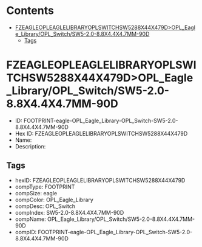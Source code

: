 



Contents
========

* [FZEAGLEOPLEAGLELIBRARYOPLSWITCHSW5288X44X479D>OPL_Eagle_Library/OPL_Switch/SW5-2.0-8.8X4.4X4.7MM-90D](#fzeagleopleaglelibraryoplswitchsw5288x44x479dopl_eagle_libraryopl_switchsw5-20-88x44x47mm-90d)
	* [Tags](#tags)

# FZEAGLEOPLEAGLELIBRARYOPLSWITCHSW5288X44X479D>OPL_Eagle_Library/OPL_Switch/SW5-2.0-8.8X4.4X4.7MM-90D

- ID: FOOTPRINT-eagle-OPL_Eagle_Library-OPL_Switch-SW5-2.0-8.8X4.4X4.7MM-90D
- Hex ID: FZEAGLEOPLEAGLELIBRARYOPLSWITCHSW5288X44X479D
- Name: 
- Description: 

## Tags

- hexID: FZEAGLEOPLEAGLELIBRARYOPLSWITCHSW5288X44X479D
- oompType: FOOTPRINT
- oompSize: eagle
- oompColor: OPL_Eagle_Library
- oompDesc: OPL_Switch
- oompIndex: SW5-2.0-8.8X4.4X4.7MM-90D
- oompName: OPL_Eagle_Library/OPL_Switch/SW5-2.0-8.8X4.4X4.7MM-90D
- oompID: FOOTPRINT-eagle-OPL_Eagle_Library-OPL_Switch-SW5-2.0-8.8X4.4X4.7MM-90D
